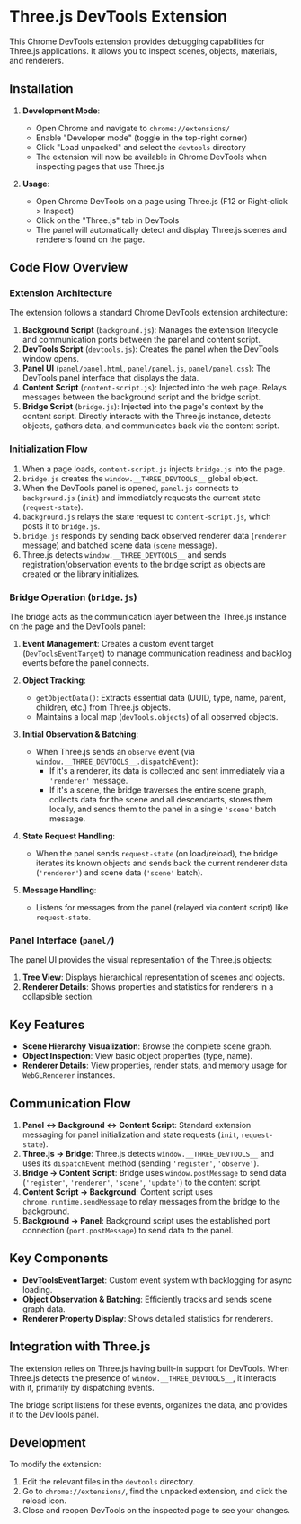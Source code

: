 # Three.js DevTools Extension

This Chrome DevTools extension provides debugging capabilities for Three.js applications. It allows you to inspect scenes, objects, materials, and renderers.

## Installation

1. **Development Mode**:
   - Open Chrome and navigate to `chrome://extensions/`
   - Enable "Developer mode" (toggle in the top-right corner)
   - Click "Load unpacked" and select the `devtools` directory
   - The extension will now be available in Chrome DevTools when inspecting pages that use Three.js

2. **Usage**:
   - Open Chrome DevTools on a page using Three.js (F12 or Right-click > Inspect)
   - Click on the "Three.js" tab in DevTools
   - The panel will automatically detect and display Three.js scenes and renderers found on the page.

## Code Flow Overview

### Extension Architecture

The extension follows a standard Chrome DevTools extension architecture:

1. **Background Script** (`background.js`): Manages the extension lifecycle and communication ports between the panel and content script.
2. **DevTools Script** (`devtools.js`): Creates the panel when the DevTools window opens.
3. **Panel UI** (`panel/panel.html`, `panel/panel.js`, `panel/panel.css`): The DevTools panel interface that displays the data.
4. **Content Script** (`content-script.js`): Injected into the web page. Relays messages between the background script and the bridge script.
5. **Bridge Script** (`bridge.js`): Injected into the page's context by the content script. Directly interacts with the Three.js instance, detects objects, gathers data, and communicates back via the content script.

### Initialization Flow

1. When a page loads, `content-script.js` injects `bridge.js` into the page.
2. `bridge.js` creates the `window.__THREE_DEVTOOLS__` global object.
3. When the DevTools panel is opened, `panel.js` connects to `background.js` (`init`) and immediately requests the current state (`request-state`).
4. `background.js` relays the state request to `content-script.js`, which posts it to `bridge.js`.
5. `bridge.js` responds by sending back observed renderer data (`renderer` message) and batched scene data (`scene` message).
6. Three.js detects `window.__THREE_DEVTOOLS__` and sends registration/observation events to the bridge script as objects are created or the library initializes.

### Bridge Operation (`bridge.js`)

The bridge acts as the communication layer between the Three.js instance on the page and the DevTools panel:

1. **Event Management**: Creates a custom event target (`DevToolsEventTarget`) to manage communication readiness and backlog events before the panel connects.
2. **Object Tracking**:
   - `getObjectData()`: Extracts essential data (UUID, type, name, parent, children, etc.) from Three.js objects.
   - Maintains a local map (`devTools.objects`) of all observed objects.

3. **Initial Observation & Batching**:
   - When Three.js sends an `observe` event (via `window.__THREE_DEVTOOLS__.dispatchEvent`):
     - If it's a renderer, its data is collected and sent immediately via a `'renderer'` message.
     - If it's a scene, the bridge traverses the entire scene graph, collects data for the scene and all descendants, stores them locally, and sends them to the panel in a single `'scene'` batch message.

4. **State Request Handling**:
   - When the panel sends `request-state` (on load/reload), the bridge iterates its known objects and sends back the current renderer data (`'renderer'`) and scene data (`'scene'` batch).

5. **Message Handling**:
   - Listens for messages from the panel (relayed via content script) like `request-state`.

### Panel Interface (`panel/`)

The panel UI provides the visual representation of the Three.js objects:

1. **Tree View**: Displays hierarchical representation of scenes and objects.
2. **Renderer Details**: Shows properties and statistics for renderers in a collapsible section.

## Key Features

- **Scene Hierarchy Visualization**: Browse the complete scene graph.
- **Object Inspection**: View basic object properties (type, name).
- **Renderer Details**: View properties, render stats, and memory usage for `WebGLRenderer` instances.

## Communication Flow

1. **Panel ↔ Background ↔ Content Script**: Standard extension messaging for panel initialization and state requests (`init`, `request-state`).
2. **Three.js → Bridge**: Three.js detects `window.__THREE_DEVTOOLS__` and uses its `dispatchEvent` method (sending `'register'`, `'observe'`).
3. **Bridge → Content Script**: Bridge uses `window.postMessage` to send data (`'register'`, `'renderer'`, `'scene'`, `'update'`) to the content script.
4. **Content Script → Background**: Content script uses `chrome.runtime.sendMessage` to relay messages from the bridge to the background.
5. **Background → Panel**: Background script uses the established port connection (`port.postMessage`) to send data to the panel.

## Key Components

- **DevToolsEventTarget**: Custom event system with backlogging for async loading.
- **Object Observation & Batching**: Efficiently tracks and sends scene graph data.
- **Renderer Property Display**: Shows detailed statistics for renderers.

## Integration with Three.js

The extension relies on Three.js having built-in support for DevTools. When Three.js detects the presence of `window.__THREE_DEVTOOLS__`, it interacts with it, primarily by dispatching events.

The bridge script listens for these events, organizes the data, and provides it to the DevTools panel.

## Development

To modify the extension:

1. Edit the relevant files in the `devtools` directory.
2. Go to `chrome://extensions/`, find the unpacked extension, and click the reload icon.
3. Close and reopen DevTools on the inspected page to see your changes.